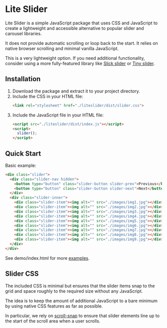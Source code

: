 # Lite Slider

Lite Slider is a simple JavaScript package that uses CSS and JavaScript to
create a lightweight and accessible alternative to popular slider and carousel
libraries.

It does not provide automatic scrolling or loop back to the start. It relies on
native browser scrolling and minimal vanilla JavaScript.

This is a very lightweight option. If you need additional functionality,
consider using a more fully-featured library like
[Slick slider](https://kenwheeler.github.io/slick/) or
[Tiny slider](https://github.com/ganlanyuan/tiny-slider).


## Installation

1. Download the package and extract it to your project directory.
2. Include the CSS in your HTML file:
    ```html
    <link rel="stylesheet" href="./liteslider/dist/slider.css">
    ```
3. Include the JavaScript file in your HTML file:
    ```html
    <script src="./liteslider/dist/index.js"></script>
    <script>
      slider();
    </script>
    ```

## Quick Start

Basic example:

```html
<div class="slider">
  <div class="slider-nav hidden">
    <button type="button" class="slider-button slider-prev">Previous</button>
    <button type="button" class="slider-button slider-next">Next</button>
  </div>
  <div class="slider-inner">
    <div class="slider-item"><img alt="" src="./images/img1.jpg"></div>
    <div class="slider-item"><img alt="" src="./images/img2.jpg"></div>
    <div class="slider-item"><img alt="" src="./images/img3.jpg"></div>
    <div class="slider-item"><img alt="" src="./images/img4.jpg"></div>
    <div class="slider-item"><img alt="" src="./images/img5.jpg"></div>
    <div class="slider-item"><img alt="" src="./images/img6.jpg"></div>
    <div class="slider-item"><img alt="" src="./images/img7.jpg"></div>
    <div class="slider-item"><img alt="" src="./images/img8.jpg"></div>
    <div class="slider-item"><img alt="" src="./images/img9.jpg"></div>
  </div>
</div>
```

See demo/index.html for more [examples](https://mikeh74.github.io/liteslider/demo/).


## Slider CSS

The included CSS is minimal but ensures that the slider items snap to the grid and space roughly to the required size without any JavaScript.

The idea is to keep the amount of additional JavaScript to a bare minimum by using native CSS features as far as possible.

In particular, we rely on [scroll-snap](https://developer.mozilla.org/en-US/docs/Web/CSS/CSS_scroll_snap) to ensure that slider elements line up to the start of the scroll area when a user scrolls.
